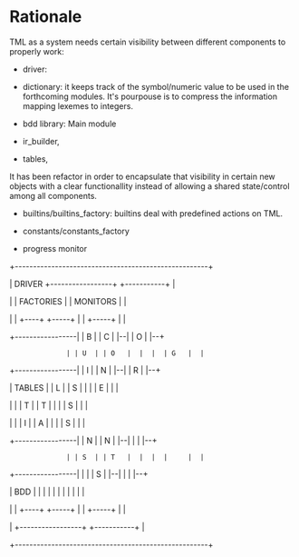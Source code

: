 # Rationale

TML as a system needs certain visibility between different components to properly 
work: 

* driver: 

* dictionary: it keeps track of the symbol/numeric value to be used in the forthcoming
modules. It's pourpouse is to compress the information mapping lexemes to integers. 

* bdd library: Main module 

* ir_builder, 

* tables, 


It has been refactor in order to encapsulate that visibility in certain new objects
with a clear functionallity instead of allowing a shared state/control among all
components.

* builtins/builtins_factory: builtins deal with predefined actions on TML.

* constants/constants_factory

* progress monitor



+-----------------------------------------------------+

| DRIVER          +-----------------+  +-----------+  |

|                 |  FACTORIES      |  |  MONITORS |  |

|                 | +----+ +-----+  |  |  +-----+  |  |

+-----------------| | B  | | C   |  |--|  | O   |  |--+

                  | | U  | | O   |  |  |  | G   |  |   

+-----------------| | I  | | N   |  |--|  | R   |  |--+

| TABLES          | | L  | | S   |  |  |  | E   |  |  |

|                 | | T  | | T   |  |  |  | S   |  |  |

|                 | | I  | | A   |  |  |  | S   |  |  |

+-----------------| | N  | | N   |  |--|  |     |  |--+

                  | | S  | | T   |  |  |  |     |  |   

+-----------------| |    | | S   |  |--|  |     |  |--+

| BDD             | |    | |     |  |  |  |     |  |  |

|                 | +----+ +-----+  |  |  +-----+  |  |

|                 +-----------------+  +-----------+  |

+-----------------------------------------------------+